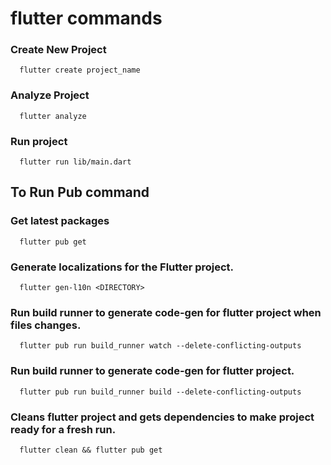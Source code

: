# flutter commands

### Create New Project

```
  flutter create project_name
```
### Analyze Project

```
  flutter analyze
```

### Run project

```
  flutter run lib/main.dart
```

## To Run Pub command

### Get latest packages

```
  flutter pub get
```

### Generate localizations for the Flutter project.
```
  flutter gen-l10n <DIRECTORY>
```
### Run build runner to generate code-gen for flutter project when files changes.
```
  flutter pub run build_runner watch --delete-conflicting-outputs
```

### Run build runner to generate code-gen for flutter project.
```
  flutter pub run build_runner build --delete-conflicting-outputs
```

### Cleans flutter project and gets dependencies to make project ready for a fresh run.

```
  flutter clean && flutter pub get
```


